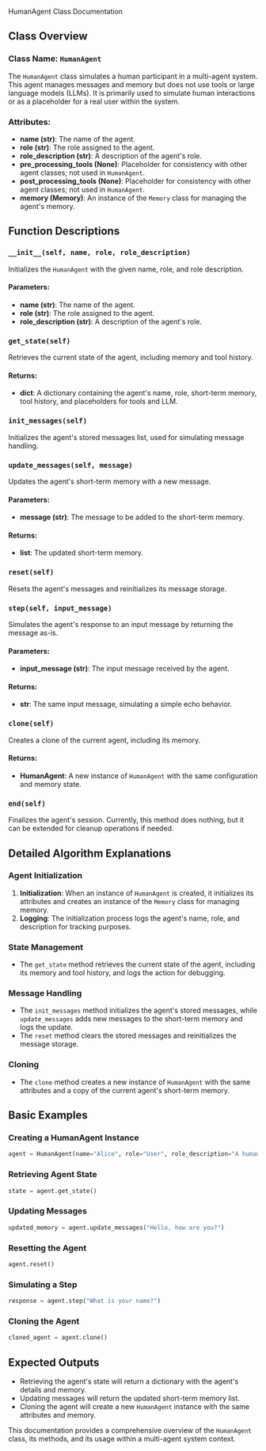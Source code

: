 HumanAgent Class Documentation

## Class Overview

### Class Name: `HumanAgent`

The `HumanAgent` class simulates a human participant in a multi-agent system. This agent manages messages and memory but does not use tools or large language models (LLMs). It is primarily used to simulate human interactions or as a placeholder for a real user within the system.

### Attributes:
- **name (str)**: The name of the agent.
- **role (str)**: The role assigned to the agent.
- **role_description (str)**: A description of the agent's role.
- **pre_processing_tools (None)**: Placeholder for consistency with other agent classes; not used in `HumanAgent`.
- **post_processing_tools (None)**: Placeholder for consistency with other agent classes; not used in `HumanAgent`.
- **memory (Memory)**: An instance of the `Memory` class for managing the agent's memory.

## Function Descriptions

### `__init__(self, name, role, role_description)`
Initializes the `HumanAgent` with the given name, role, and role description.

#### Parameters:
- **name (str)**: The name of the agent.
- **role (str)**: The role assigned to the agent.
- **role_description (str)**: A description of the agent's role.

### `get_state(self)`
Retrieves the current state of the agent, including memory and tool history.

#### Returns:
- **dict**: A dictionary containing the agent's name, role, short-term memory, tool history, and placeholders for tools and LLM.

### `init_messages(self)`
Initializes the agent's stored messages list, used for simulating message handling.

### `update_messages(self, message)`
Updates the agent's short-term memory with a new message.

#### Parameters:
- **message (str)**: The message to be added to the short-term memory.

#### Returns:
- **list**: The updated short-term memory.

### `reset(self)`
Resets the agent's messages and reinitializes its message storage.

### `step(self, input_message)`
Simulates the agent's response to an input message by returning the message as-is.

#### Parameters:
- **input_message (str)**: The input message received by the agent.

#### Returns:
- **str**: The same input message, simulating a simple echo behavior.

### `clone(self)`
Creates a clone of the current agent, including its memory.

#### Returns:
- **HumanAgent**: A new instance of `HumanAgent` with the same configuration and memory state.

### `end(self)`
Finalizes the agent's session. Currently, this method does nothing, but it can be extended for cleanup operations if needed.

## Detailed Algorithm Explanations

### Agent Initialization
1. **Initialization**: When an instance of `HumanAgent` is created, it initializes its attributes and creates an instance of the `Memory` class for managing memory.
2. **Logging**: The initialization process logs the agent's name, role, and description for tracking purposes.

### State Management
- The `get_state` method retrieves the current state of the agent, including its memory and tool history, and logs the action for debugging.

### Message Handling
- The `init_messages` method initializes the agent's stored messages, while `update_messages` adds new messages to the short-term memory and logs the update.
- The `reset` method clears the stored messages and reinitializes the message storage.

### Cloning
- The `clone` method creates a new instance of `HumanAgent` with the same attributes and a copy of the current agent's short-term memory.

## Basic Examples

### Creating a HumanAgent Instance
```python
agent = HumanAgent(name="Alice", role="User", role_description="A human user in the system.")
```

### Retrieving Agent State
```python
state = agent.get_state()
```

### Updating Messages
```python
updated_memory = agent.update_messages("Hello, how are you?")
```

### Resetting the Agent
```python
agent.reset()
```

### Simulating a Step
```python
response = agent.step("What is your name?")
```

### Cloning the Agent
```python
cloned_agent = agent.clone()
```

## Expected Outputs
- Retrieving the agent's state will return a dictionary with the agent's details and memory.
- Updating messages will return the updated short-term memory list.
- Cloning the agent will create a new `HumanAgent` instance with the same attributes and memory.

This documentation provides a comprehensive overview of the `HumanAgent` class, its methods, and its usage within a multi-agent system context.
